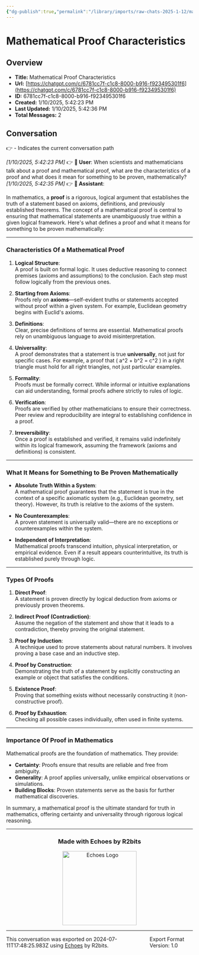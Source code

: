 ```yaml
---
{"dg-publish":true,"permalink":"/library/imports/raw-chats-2025-1-12/mathematical-proof-characteristics/"}
---
```


# Mathematical Proof Characteristics

## Overview
- **Title:** Mathematical Proof Characteristics
- **Url:** [https://chatgpt.com/c/6781cc7f-c1c8-8000-b916-f923495301f6](https://chatgpt.com/c/6781cc7f-c1c8-8000-b916-f923495301f6)
- **ID:** 6781cc7f-c1c8-8000-b916-f923495301f6
- **Created:** 1/10/2025, 5:42:23 PM
- **Last Updated:** 1/10/2025, 5:42:36 PM
- **Total Messages:** 2

## Conversation
👉 - Indicates the current conversation path

<i>[1/10/2025, 5:42:23 PM]</i> 👉 <b>👤 User</b>: When scientists and mathematicians talk about a proof and mathematical proof, what are the characteristics of a proof and what does it mean for something to be proven, mathematically?<br>
<i>[1/10/2025, 5:42:35 PM]</i> 👉 <b>🤖 Assistant</b>: 

In mathematics, a **proof** is a rigorous, logical argument that establishes the truth of a statement based on axioms, definitions, and previously established theorems. The concept of a mathematical proof is central to ensuring that mathematical statements are unambiguously true within a given logical framework. Here's what defines a proof and what it means for something to be proven mathematically:

---

### **Characteristics Of a Mathematical Proof**
1. **Logical Structure**:  
   A proof is built on formal logic. It uses deductive reasoning to connect premises (axioms and assumptions) to the conclusion. Each step must follow logically from the previous ones.

2. **Starting from Axioms**:  
   Proofs rely on **axioms**—self-evident truths or statements accepted without proof within a given system. For example, Euclidean geometry begins with Euclid's axioms.

3. **Definitions**:  
   Clear, precise definitions of terms are essential. Mathematical proofs rely on unambiguous language to avoid misinterpretation.

4. **Universality**:  
   A proof demonstrates that a statement is true **universally**, not just for specific cases. For example, a proof that \( a^2 + b^2 = c^2 \) in a right triangle must hold for all right triangles, not just particular examples.

5. **Formality**:  
   Proofs must be formally correct. While informal or intuitive explanations can aid understanding, formal proofs adhere strictly to rules of logic.

6. **Verification**:  
   Proofs are verified by other mathematicians to ensure their correctness. Peer review and reproducibility are integral to establishing confidence in a proof.

7. **Irreversibility**:  
   Once a proof is established and verified, it remains valid indefinitely within its logical framework, assuming the framework (axioms and definitions) is consistent.

---

### **What It Means for Something to Be Proven Mathematically**
- **Absolute Truth Within a System**:  
   A mathematical proof guarantees that the statement is true in the context of a specific axiomatic system (e.g., Euclidean geometry, set theory). However, its truth is relative to the axioms of the system.

- **No Counterexamples**:  
   A proven statement is universally valid—there are no exceptions or counterexamples within the system.

- **Independent of Interpretation**:  
   Mathematical proofs transcend intuition, physical interpretation, or empirical evidence. Even if a result appears counterintuitive, its truth is established purely through logic.

---

### **Types Of Proofs**
1. **Direct Proof**:  
   A statement is proven directly by logical deduction from axioms or previously proven theorems.

2. **Indirect Proof (Contradiction)**:  
   Assume the negation of the statement and show that it leads to a contradiction, thereby proving the original statement.

3. **Proof by Induction**:  
   A technique used to prove statements about natural numbers. It involves proving a base case and an inductive step.

4. **Proof by Construction**:  
   Demonstrating the truth of a statement by explicitly constructing an example or object that satisfies the conditions.

5. **Existence Proof**:  
   Proving that something exists without necessarily constructing it (non-constructive proof).

6. **Proof by Exhaustion**:  
   Checking all possible cases individually, often used in finite systems.

---

### **Importance Of Proof in Mathematics**
Mathematical proofs are the foundation of mathematics. They provide:
- **Certainty**: Proofs ensure that results are reliable and free from ambiguity.
- **Generality**: A proof applies universally, unlike empirical observations or simulations.
- **Building Blocks**: Proven statements serve as the basis for further mathematical discoveries.

In summary, a mathematical proof is the ultimate standard for truth in mathematics, offering certainty and universality through rigorous logical reasoning.<br>

---

<div align="center">

### Made with Echoes by R2bits

<a href="https://echoes.r2bits.com">
  <img src="https://images.squarespace-cdn.com/content/v1/6493af4741c13939d335f0b8/18b27467-2da2-43b7-8d44-234bccf4f462/MINI_ECHOES_LOGO_NORMAL_WHITE_TEXT_SMALL-05-14+%281%29.png?format=300w" alt="Echoes Logo" width="200"/>
</a>

</div>

---

<div style="display: flex; justify-content: space-between;">
  <span>This conversation was exported on 2024-07-11T17:48:25.983Z using <a href="https://echoes.r2bits.com">Echoes</a> by R2bits.</span>
  <span>Export Format Version: 1.0</span>
</div>
